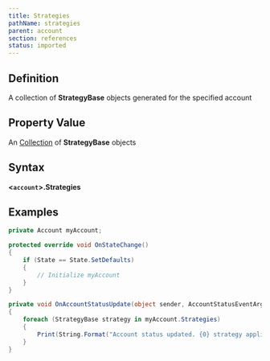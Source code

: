 ```yaml
---
title: Strategies
pathName: strategies
parent: account
section: references
status: imported
---
```


## Definition

A collection of **StrategyBase** objects generated for the specified account

## Property Value

An [Collection](https://msdn.microsoft.com/en-us/library/ms132397(v=vs.110).aspx) of **StrategyBase** objects

## Syntax

**<`account`>.Strategies**

## Examples

```csharp
private Account myAccount;

protected override void OnStateChange()
{
    if (State == State.SetDefaults)
    {
        // Initialize myAccount
    }
}

private void OnAccountStatusUpdate(object sender, AccountStatusEventArgs e)
{
    foreach (StrategyBase strategy in myAccount.Strategies)
    {
        Print(String.Format("Account status updated. {0} strategy applied with position {1}", strategy.Name, strategy.Position));
    }
}
```
